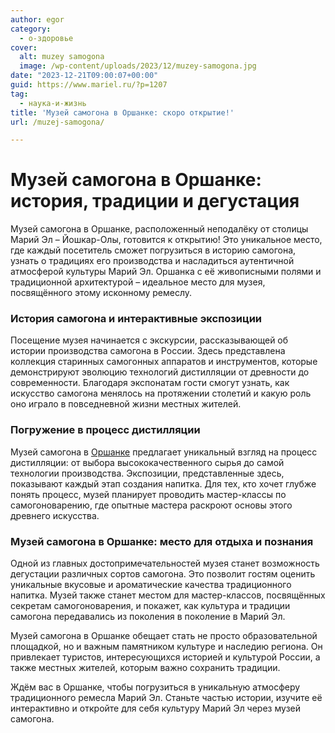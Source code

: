 ```yaml
---
author: egor
category:
  - о-здоровье
cover:
  alt: muzey samogona
  image: /wp-content/uploads/2023/12/muzey-samogona.jpg
date: "2023-12-21T09:00:07+00:00"
guid: https://www.mariel.ru/?p=1207
tag:
  - наука-и-жизнь
title: 'Музей самогона в Оршанке: скоро открытие!'
url: /muzej-samogona/

---
```

# **Музей самогона в Оршанке: история, традиции и дегустация**

Музей самогона в Оршанке, расположенный неподалёку от столицы Марий Эл – Йошкар-Олы, готовится к открытию! Это уникальное место, где каждый посетитель сможет погрузиться в историю самогона, узнать о традициях его производства и насладиться аутентичной атмосферой культуры Марий Эл. Оршанка с её живописными полями и традиционной архитектурой – идеальное место для музея, посвящённого этому исконному ремеслу.

### История самогона и интерактивные экспозиции

Посещение музея начинается с экскурсии, рассказывающей об истории производства самогона в России. Здесь представлена коллекция старинных самогонных аппаратов и инструментов, которые демонстрируют эволюцию технологий дистилляции от древности до современности. Благодаря экспонатам гости смогут узнать, как искусство самогона менялось на протяжении столетий и какую роль оно играло в повседневной жизни местных жителей.

### Погружение в процесс дистилляции

Музей самогона в [Оршанке](/orshanka/) предлагает уникальный взгляд на процесс дистилляции: от выбора высококачественного сырья до самой технологии производства. Экспозиции, представленные здесь, показывают каждый этап создания напитка. Для тех, кто хочет глубже понять процесс, музей планирует проводить мастер-классы по самогоноварению, где опытные мастера раскроют основы этого древнего искусства.

### Музей самогона в Оршанке: место для отдыха и познания

Одной из главных достопримечательностей музея станет возможность дегустации различных сортов самогона. Это позволит гостям оценить уникальные вкусовые и ароматические качества традиционного напитка. Музей также станет местом для мастер-классов, посвящённых секретам самогоноварения, и покажет, как культура и традиции самогона передавались из поколения в поколение в Марий Эл.

Музей самогона в Оршанке обещает стать не просто образовательной площадкой, но и важным памятником культуре и наследию региона. Он привлекает туристов, интересующихся историей и культурой России, а также местных жителей, которым важно сохранить традиции.

Ждём вас в Оршанке, чтобы погрузиться в уникальную атмосферу традиционного ремесла Марий Эл. Станьте частью истории, изучите её интерактивно и откройте для себя культуру Марий Эл через музей самогона.
